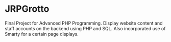 # JRPGrotto
Final Project for Advanced PHP Programming. Display website content and staff accounts on the backend using PHP and SQL. Also incorporated use of Smarty for a certain page displays. 
